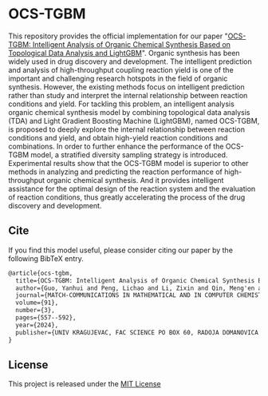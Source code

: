 # OCS-TGBM
This repository provides the official implementation for our paper "[OCS-TGBM: Intelligent Analysis of Organic Chemical Synthesis Based on Topological Data Analysis and LightGBM](https://match.pmf.kg.ac.rs/electronic_versions/Match91/n3/match91n3_557-592.pdf)". Organic synthesis has been widely used in drug discovery and development. The intelligent prediction and analysis of high-throughput coupling reaction yield is one of the important and challenging research hotspots in the field of organic synthesis. However, the existing methods focus on intelligent prediction rather than study and interpret the internal relationship between reaction conditions and yield. For tackling this problem, an intelligent analysis organic chemical synthesis model by combining topological data analysis (TDA) and Light Gradient Boosting Machine (LightGBM), named OCS-TGBM, is proposed to deeply explore the internal relationship between reaction conditions and yield, and obtain high-yield reaction conditions and combinations. In order to further enhance the performance of the OCS-TGBM model, a stratified diversity sampling strategy is introduced. Experimental results show that the OCS-TGBM model is superior to other methods in analyzing and predicting the reaction performance of high-throughput organic chemical synthesis. And it provides intelligent assistance for the optimal design of the reaction system and the evaluation of reaction conditions, thus greatly accelerating the process of the drug discovery and development.

## Cite

If you find this model useful, please consider citing our paper by the following BibTeX entry.

```latex
@article{ocs-tgbm,
  title={OCS-TGBM: Intelligent Analysis of Organic Chemical Synthesis Based on Topological Data Analysis and LightGBM},
  author={Guo, Yanhui and Peng, Lichao and Li, Zixin and Qin, Meng'en and Jiao, Xue and Chai, Yun and Yang, Xiaohui},
  journal={MATCH-COMMUNICATIONS IN MATHEMATICAL AND IN COMPUTER CHEMISTRY},
  volume={91},
  number={3},
  pages={557--592},
  year={2024},
  publisher={UNIV KRAGUJEVAC, FAC SCIENCE PO BOX 60, RADOJA DOMANOVICA 12, KRAGUJEVAC~…}
}
```

## License

This project is released under the [MIT License](LICENSE)
